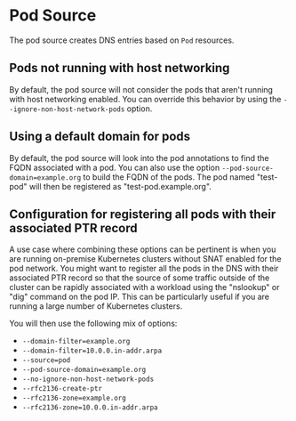 # Pod Source

The pod source creates DNS entries based on `Pod` resources.

## Pods not running with host networking

By default, the pod source will not consider the pods that aren't running with host networking enabled. You can override this behavior by using the `--ignore-non-host-network-pods` option.

## Using a default domain for pods

By default, the pod source will look into the pod annotations to find the FQDN associated with a pod. You can also use the option `--pod-source-domain=example.org` to build the FQDN of the pods. The pod named "test-pod" will then be registered as "test-pod.example.org".

## Configuration for registering all pods with their associated PTR record

A use case where combining these options can be pertinent is when you are running on-premise Kubernetes clusters without SNAT enabled for the pod network. You might want to register all the pods in the DNS with their associated PTR record so that the source of some traffic outside of the cluster can be rapidly associated with a workload using the "nslookup" or "dig" command on the pod IP. This can be particularly useful if you are running a large number of Kubernetes clusters.

You will then use the following mix of options:
- `--domain-filter=example.org`
- `--domain-filter=10.0.0.in-addr.arpa`
- `--source=pod`
- `--pod-source-domain=example.org`
- `--no-ignore-non-host-network-pods`
- `--rfc2136-create-ptr`
- `--rfc2136-zone=example.org`
- `--rfc2136-zone=10.0.0.in-addr.arpa`